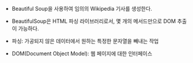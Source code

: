 * Beautiful Soup을 사용하여 임의의 Wikipedia 기사를 생성한다.
* BeautifulSoup은 HTML 파싱 라이브러리로서, 몇 개의 메서드만으로 DOM 추출이 가능하다.

* 파싱: 가공되지 않은 데이터에서 원하는 특정한 문자열을 빼내는 작업
* DOM(Document Object Model): 웹 페이지에 대한 인터페이스
